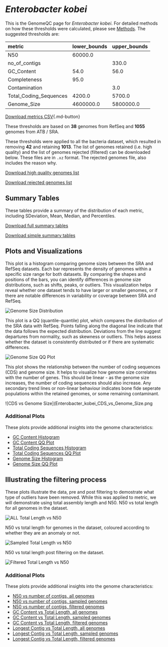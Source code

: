 # *Enterobacter kobei*

This is the GenomeQC page for *Enterobacter kobei*. For detailed methods on how these thresholds were calculated, please see [Methods](../../methods.md).
The suggested thresholds are: 

| metric                 | lower_bounds   | upper_bounds   |
|:-----------------------|:---------------|:---------------|
| N50                    | 60000.0        |                |
| no_of_contigs          |                | 330.0          |
| GC_Content             | 54.0           | 56.0           |
| Completeness           | 95.0           |                |
| Contamination          |                | 3.0            |
| Total_Coding_Sequences | 4200.0         | 5700.0         |
| Genome_Size            | 4600000.0      | 5800000.0      |

[Download metrics CSV](Enterobacter_kobei_metrics.csv){.md-button}


These thresholds are based on **38** genomes from RefSeq and **1055** genomes from ATB / SRA.

These thresholds were applied to all the bacteria dataset, which resulted in removing **42** and retaining **1013**.
The list of genomes retained (i.e. high quality) and the list of genomes rejected (filtered) can be downloaded below. These files are in `.xz` format. The rejected genomes file, also includes the reason why.

[Download high quality genomes list](Enterobacter_kobei_high_quality_genomes.csv.xz)


[Download rejected genomes list](Enterobacter_kobei_filtered_out_genomes.csv.xz)



## Summary Tables
These tables provide a summary of the distribution of each metric, including SDeviation, Mean, Median, and Percentiles.

[Download full summary tables](summary.csv)

[Download simple summary tables](selected_summary.csv)

## Plots and Visualizations

This plot is a histogram comparing genome sizes between the SRA and RefSeq datasets. Each bar represents the density of genomes within a specific size range for both datasets. By comparing the shapes and positions of the bars, you can identify differences in genome size distributions, such as shifts, peaks, or outliers. This visualization helps reveal whether one dataset tends to have larger or smaller genomes, or if there are notable differences in variability or coverage between SRA and RefSeq.

![Genome Size Distribution](Genome_Size_refseq_histogram_kde.png)

This plot is a QQ (quantile-quantile) plot, which compares the distribution of the SRA data with RefSeq. Points falling along the diagonal line indicate that the data follows the expected distribution. Deviations from the line suggest departures from normality, such as skewness or outliers. This helps assess whether the dataset is consistently distributed or if there are systematic differences.

![Genome Size QQ Plot](Genome_Size_refseq_qqplot.png)

This plot shows the relationship between the number of coding sequences (CDS) and genome size. It helps to visualize how genome size correlates with the number of genes. This should be linear - as the genome size increases, the number of coding sequences should also increase. Any secondary trend lines or non-linear behaviour indicates bone fide seperate populations within the retained genomes, or some remaining contaminant. 

![CDS vs Genome Size](Enterobacter_kobei_CDS_vs_Genome_Size.png

### Additional Plots

These plots provide additional insights into the genome characteristics:

- [GC Content Histogram](GC_Content_refseq_histogram_kde.png)
- [GC Content QQ Plot](GC_Content_refseq_qqplot.png)
- [Total Coding Sequences Histogram](Total_Coding_Sequences_refseq_histogram_kde.png)
- [Total Coding Sequences QQ Plot](Total_Coding_Sequences_refseq_qqplot.png)
- [Genome Size Histogram](Genome_Size_refseq_histogram_kde.png)
- [Genome Size QQ Plot](Genome_Size_refseq_qqplot.png)
## Illustrating the filtering process
These plots illustrate the data, pre and post filtering to demostrate what type of outliers have been removed. While this was applied to metric, we will demonstrate using total assembly length and N50.
N50 vs total length for all genomes in the dataset.

![ALL Total Length vs N50](Enterobacter_kobei_all_total_length_N50.png)

N50 vs total length for genomes in the dataset, coloured according to whether they are an anomaly or not.

![Sampled Total Length vs N50](Enterobacter_kobei_sample_total_length_N50.png)

N50 vs total length post filtering on the dataset.

![Filtered Total Length vs N50](Enterobacter_kobei_filt_total_length_N50.png)

### Additional Plots

These plots provide additional insights into the genome characteristics:

- [N50 vs number of contigs, all genomes](Enterobacter_kobei_all_N50_number.png)
- [N50 vs number of contigs, sampled genomes](Enterobacter_kobei_sample_N50_number.png)
- [N50 vs number of contigs, filtered genomes](Enterobacter_kobei_filt_N50_number.png)
- [GC Content vs Total Length, all genomes](Enterobacter_kobei_all_total_length_GC_Content.png)
- [GC Content vs Total Length, sampled genomes](Enterobacter_kobei_sample_total_length_GC_Content.png)
- [GC Content vs Total Length, filtered genomes](Enterobacter_kobei_filt_total_length_GC_Content.png)
- [Longest Contig vs Total Length, all genomes](Enterobacter_kobei_all_total_length_longest.png)
- [Longest Contig vs Total Length, sampled genomes](Enterobacter_kobei_sample_total_length_longest.png)
- [Longest Contig vs Total Length, filtered genomes](Enterobacter_kobei_filt_total_length_longest.png)
